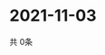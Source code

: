 # 2021-11-03
  共 0条

  <!-- BEGIN -->
  <!-- 最后更新时间Wed Nov 03 2021 03:04:01 GMT+0000 (Coordinated Universal Time) -->
  
  <!-- END -->
  
  